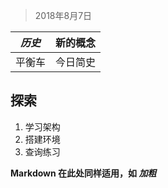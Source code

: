 > 2018年8月7日

|_历史_|新的概念|
|--- |-------|
|平衡车|今日简史|

**探索**
-----------
1. 学习架构
3. 搭建环境
3. 查询练习

<b>Markdown 在此处同样适用，如 *加粗*</b>



  [1]: https://www.baidu.com
